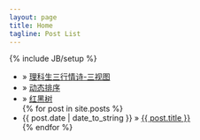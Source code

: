 ```yaml
---
layout: page
title: Home
tagline: Post List
---
```

{% include JB/setup %}

<ul class="posts">
    <li><span></span> &raquo; <a href="demo/three-view">理科生三行情诗-三视图</a></li>
    <li><span></span> &raquo; <a href="demo/sort">动态排序</a></li>
    <li><span></span> &raquo; <a href="demo/red-black-tree">红黑树</a></li>
  {% for post in site.posts %}
    <li><span>{{ post.date | date_to_string }}</span> &raquo; <a href="{{ BASE_PATH }}{{ post.url }}">{{ post.title }}</a></li>
  {% endfor %}
</ul>

